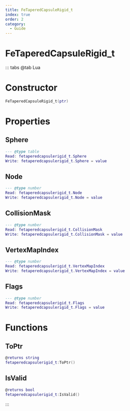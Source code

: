 ```yaml
---
title: FeTaperedCapsuleRigid_t
index: true
order: 2
category:
  - Guide
---
```


# FeTaperedCapsuleRigid_t

::: tabs
@tab Lua
# Constructor
```lua
FeTaperedCapsuleRigid_t(ptr)
```
# Properties
## Sphere 
```lua
--- @type table
Read: fetaperedcapsulerigid_t.Sphere
Write: fetaperedcapsulerigid_t.Sphere = value
```
## Node 
```lua
--- @type number
Read: fetaperedcapsulerigid_t.Node
Write: fetaperedcapsulerigid_t.Node = value
```
## CollisionMask 
```lua
--- @type number
Read: fetaperedcapsulerigid_t.CollisionMask
Write: fetaperedcapsulerigid_t.CollisionMask = value
```
## VertexMapIndex 
```lua
--- @type number
Read: fetaperedcapsulerigid_t.VertexMapIndex
Write: fetaperedcapsulerigid_t.VertexMapIndex = value
```
## Flags 
```lua
--- @type number
Read: fetaperedcapsulerigid_t.Flags
Write: fetaperedcapsulerigid_t.Flags = value
```
# Functions
## ToPtr
```lua
@returns string
fetaperedcapsulerigid_t:ToPtr()
```
## IsValid
```lua
@returns bool
fetaperedcapsulerigid_t:IsValid()
```

:::
